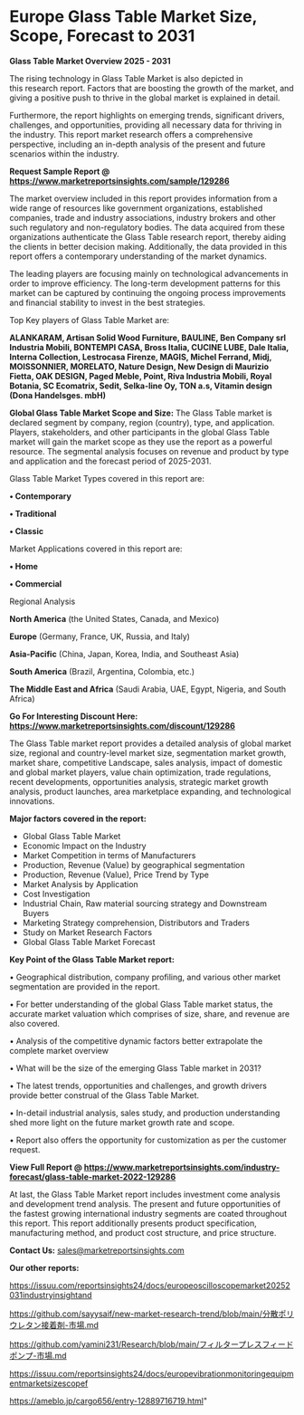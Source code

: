 # Europe Glass Table Market Size, Scope, Forecast to 2031

<Strong> Glass Table Market Overview 2025 - 2031</strong>

The rising technology in Glass Table Market is also depicted in this research report. Factors that are boosting the growth of the market, and giving a positive push to thrive in the global market is explained in detail.

Furthermore, the report highlights on emerging trends, significant drivers, challenges, and opportunities, providing all necessary data for thriving in the industry. This report market research offers a comprehensive perspective, including an in-depth analysis of the present and future scenarios within the industry.

<strong>Request Sample Report @ <a href=https://www.marketreportsinsights.com/sample/129286>https://www.marketreportsinsights.com/sample/129286</a></strong>

The market overview included in this report provides information from a wide range of resources like government organizations, established companies, trade and industry associations, industry brokers and other such regulatory and non-regulatory bodies. The data acquired from these organizations authenticate the Glass Table research report, thereby aiding the clients in better decision making. Additionally, the data provided in this report offers a contemporary understanding of the market dynamics.

The leading players are focusing mainly on technological advancements in order to improve efficiency. The long-term development patterns for this market can be captured by continuing the ongoing process improvements and financial stability to invest in the best strategies.

Top Key players of Glass Table Market are:

<strong>ALANKARAM, Artisan Solid Wood Furniture, BAULINE, Ben Company srl Industria Mobili, BONTEMPI CASA, Bross Italia, CUCINE LUBE, Dale Italia, Interna Collection, Lestrocasa Firenze, MAGIS, Michel Ferrand, Midj, MOISSONNIER, MORELATO, Nature Design, New Design di Maurizio Fietta, OAK DESIGN, Paged Meble, Point, Riva Industria Mobili, Royal Botania, SC Ecomatrix, Sedit, Selka-line Oy, TON a.s, Vitamin design (Dona Handelsges. mbH)</strong>

<strong><b>Global Glass Table Market Scope and Size:</b></strong>
The Glass Table market is declared segment by company, region (country), type, and application. Players, stakeholders, and other participants in the global Glass Table market will gain the market scope as they use the report as a powerful resource. The segmental analysis focuses on revenue and product by type and application and the forecast period of 2025-2031.

Glass Table Market Types covered in this report are:

<strong>• Contemporary

• Traditional

• Classic</strong>

Market Applications covered in this report are:

<strong>• Home

• Commercial</strong> 

Regional Analysis

<strong>North America</strong> (the United States, Canada, and Mexico)

<strong>Europe</strong> (Germany, France, UK, Russia, and Italy)

<strong>Asia-Pacific</strong> (China, Japan, Korea, India, and Southeast Asia)

<strong>South America</strong> (Brazil, Argentina, Colombia, etc.)

<strong>The Middle East and Africa</strong> (Saudi Arabia, UAE, Egypt, Nigeria, and South Africa)

<strong>Go For Interesting Discount Here: <a href=https://www.marketreportsinsights.com/discount/129286>https://www.marketreportsinsights.com/discount/129286</a></strong>

The Glass Table market report provides a detailed analysis of global market size, regional and country-level market size, segmentation market growth, market share, competitive Landscape, sales analysis, impact of domestic and global market players, value chain optimization, trade regulations, recent developments, opportunities analysis, strategic market growth analysis, product launches, area marketplace expanding, and technological innovations.

<strong><b>Major factors covered in the report:</b></strong>
<ul>
  <li>Global Glass Table Market </li>
  <li>Economic Impact on the Industry</li>
  <li>Market Competition in terms of Manufacturers</li>
  <li>Production, Revenue (Value) by geographical segmentation</li>
  <li>Production, Revenue (Value), Price Trend by Type</li>
  <li>Market Analysis by Application</li>
  <li>Cost Investigation</li>
  <li>Industrial Chain, Raw material sourcing strategy and Downstream Buyers</li>
  <li>Marketing Strategy comprehension, Distributors and Traders</li>
  <li>Study on Market Research Factors</li>
  <li>Global Glass Table Market Forecast</li>
</ul>

<strong><b>Key Point of the Glass Table Market report:</b></strong>

• Geographical distribution, company profiling, and various other market segmentation are provided in the report.

• For better understanding of the global Glass Table market status, the accurate market valuation which comprises of size, share, and revenue are also covered.

• Analysis of the competitive dynamic factors better extrapolate the complete market overview

• What will be the size of the emerging Glass Table market in 2031?

• The latest trends, opportunities and challenges, and growth drivers provide better construal of the Glass Table Market.

• In-detail industrial analysis, sales study, and production understanding shed more light on the future market growth rate and scope.

• Report also offers the opportunity for customization as per the customer request.

<strong><b>View Full Report @ <a href=https://www.marketreportsinsights.com/industry-forecast/glass-table-market-2022-129286>https://www.marketreportsinsights.com/industry-forecast/glass-table-market-2022-129286</a></b></strong>


At last, the Glass Table Market report includes investment come analysis and development trend analysis. The present and future opportunities of the fastest growing international industry segments are coated throughout this report. This report additionally presents product specification, manufacturing method, and product cost structure, and price structure.

<strong>Contact Us:</strong>
sales@marketreportsinsights.com

<strong>Our other reports:</strong>

<a href=https://issuu.com/reportsinsights24/docs/europeoscilloscopemarket20252031industryinsightand>https://issuu.com/reportsinsights24/docs/europeoscilloscopemarket20252031industryinsightand</a>

<a href=https://github.com/sayysaif/new-market-research-trend/blob/main/分散ポリウレタン接着剤-市場.md>https://github.com/sayysaif/new-market-research-trend/blob/main/分散ポリウレタン接着剤-市場.md</a>

<a href=https://github.com/yamini231/Research/blob/main/フィルタープレスフィードポンプ-市場.md>https://github.com/yamini231/Research/blob/main/フィルタープレスフィードポンプ-市場.md</a>

<a href=https://issuu.com/reportsinsights24/docs/europevibrationmonitoringequipmentmarketsizescopef>https://issuu.com/reportsinsights24/docs/europevibrationmonitoringequipmentmarketsizescopef</a>

<a href=https://ameblo.jp/cargo656/entry-12889716719.html>https://ameblo.jp/cargo656/entry-12889716719.html</a>"
